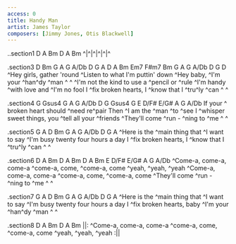 ```yaml
---
access: 0
title: Handy Man
artist: James Taylor
composers: [Jimmy Jones, Otis Blackwell]
---
```

..section1 D A Bm D A Bm
^|^|^|^|^|^

.section3 D Bm G A G A/Db D G A D A Bm Em7 F#m7 Bm G A G A/Db D G D
^Hey girls, gather 'round
^Listen to what I'm puttin' down
^Hey baby, ^I'm your ^han^dy ^man ^ ^
^I'm not the kind to use a ^pencil or ^rule 
^I'm handy ^with love and ^I'm no fool
I ^fix broken hearts, I ^know that I ^tru^ly ^can ^ ^

.section4 G Gsus4 G A G A/Db D G Gsus4 G E D/F# E/G# A G A/Db
If your ^ broken heart should ^need re^pair 
Then ^I am the ^man ^to ^see
I ^whisper sweet things, you ^tell all your ^friends 
^They'll come ^run - ^ning to ^me ^ ^

.section5 G A D Bm G A G A/Db D G A
^Here is the ^main thing that ^I want to say
^I'm busy twenty four hours a day
I ^fix broken hearts, I ^know that I ^tru^ly ^can ^ ^

.section6 D A Bm D A Bm D A Bm E D/F# E/G# A G A/Db
^Come-a, come-a, come-a ^come-a, come, ^come-a, come
^yeah, ^yeah, ^yeah 
^Come-a, come-a, come-a ^come-a, come, ^come-a, come
^They'll come ^run - ^ning to ^me ^ ^

.section7 G A D Bm G A G A/Db D G A
^Here is the ^main thing that ^I want to say
^I'm busy twenty four hours a day
I ^fix broken hearts, baby ^I'm your ^han^dy ^man ^ ^

.section8 D A Bm D A Bm
||: ^Come-a, come-a, come-a ^come-a, come, ^come-a, come
^yeah, ^yeah, ^yeah :||